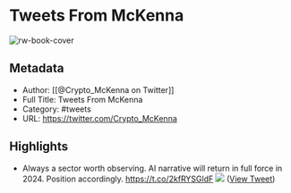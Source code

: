 # Tweets From McKenna

![rw-book-cover](https://pbs.twimg.com/profile_images/1744942017560358912/yVPo5UbA.jpg)

## Metadata
- Author: [[@Crypto_McKenna on Twitter]]
- Full Title: Tweets From McKenna
- Category: #tweets
- URL: https://twitter.com/Crypto_McKenna

## Highlights
- Always a sector worth observing. AI narrative will return in full force in 2024.
  Position accordingly. https://t.co/2kfRYSGldF
  ![](https://pbs.twimg.com/media/F9SkwqUXkAAM0T2.jpg) ([View Tweet](https://twitter.com/Crypto_McKenna/status/1717178763731984521))
